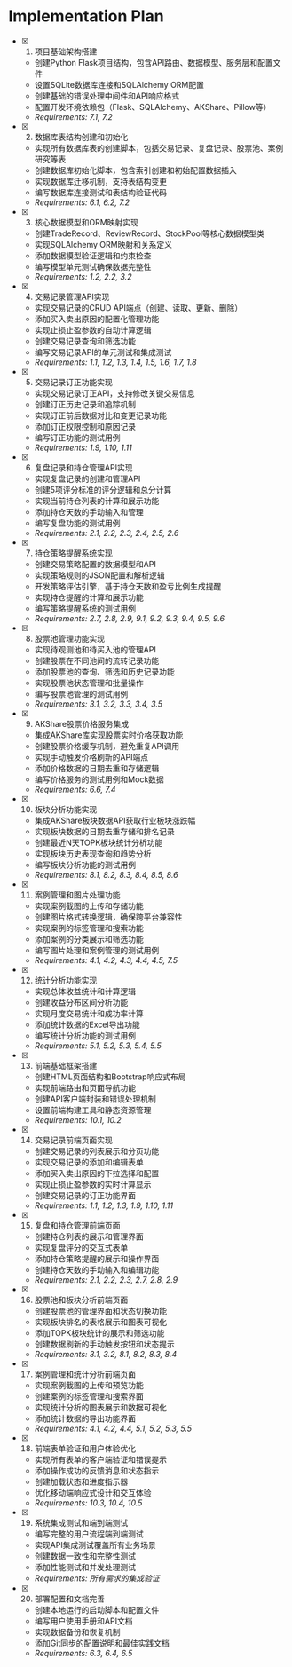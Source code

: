 # Implementation Plan

- [x] 1. 项目基础架构搭建
  - 创建Python Flask项目结构，包含API路由、数据模型、服务层和配置文件
  - 设置SQLite数据库连接和SQLAlchemy ORM配置
  - 创建基础的错误处理中间件和API响应格式
  - 配置开发环境依赖包（Flask、SQLAlchemy、AKShare、Pillow等）
  - _Requirements: 7.1, 7.2_

- [x] 2. 数据库表结构创建和初始化
  - 实现所有数据库表的创建脚本，包括交易记录、复盘记录、股票池、案例研究等表
  - 创建数据库初始化脚本，包含索引创建和初始配置数据插入
  - 实现数据库迁移机制，支持表结构变更
  - 编写数据库连接测试和表结构验证代码
  - _Requirements: 6.1, 6.2, 7.2_

- [x] 3. 核心数据模型和ORM映射实现
  - 创建TradeRecord、ReviewRecord、StockPool等核心数据模型类
  - 实现SQLAlchemy ORM映射和关系定义
  - 添加数据模型验证逻辑和约束检查
  - 编写模型单元测试确保数据完整性
  - _Requirements: 1.2, 2.2, 3.2_

- [x] 4. 交易记录管理API实现
  - 实现交易记录的CRUD API端点（创建、读取、更新、删除）
  - 添加买入卖出原因的配置化管理功能
  - 实现止损止盈参数的自动计算逻辑
  - 创建交易记录查询和筛选功能
  - 编写交易记录API的单元测试和集成测试
  - _Requirements: 1.1, 1.2, 1.3, 1.4, 1.5, 1.6, 1.7, 1.8_

- [x] 5. 交易记录订正功能实现
  - 实现交易记录订正API，支持修改关键交易信息
  - 创建订正历史记录和追踪机制
  - 实现订正前后数据对比和变更记录功能
  - 添加订正权限控制和原因记录
  - 编写订正功能的测试用例
  - _Requirements: 1.9, 1.10, 1.11_

- [x] 6. 复盘记录和持仓管理API实现
  - 实现复盘记录的创建和管理API
  - 创建5项评分标准的评分逻辑和总分计算
  - 实现当前持仓列表的计算和展示功能
  - 添加持仓天数的手动输入和管理
  - 编写复盘功能的测试用例
  - _Requirements: 2.1, 2.2, 2.3, 2.4, 2.5, 2.6_

- [x] 7. 持仓策略提醒系统实现
  - 创建交易策略配置的数据模型和API
  - 实现策略规则的JSON配置和解析逻辑
  - 开发策略评估引擎，基于持仓天数和盈亏比例生成提醒
  - 实现持仓提醒的计算和展示功能
  - 编写策略提醒系统的测试用例
  - _Requirements: 2.7, 2.8, 2.9, 9.1, 9.2, 9.3, 9.4, 9.5, 9.6_

- [x] 8. 股票池管理功能实现
  - 实现待观测池和待买入池的管理API
  - 创建股票在不同池间的流转记录功能
  - 添加股票池的查询、筛选和历史记录功能
  - 实现股票池状态管理和批量操作
  - 编写股票池管理的测试用例
  - _Requirements: 3.1, 3.2, 3.3, 3.4, 3.5_

- [x] 9. AKShare股票价格服务集成
  - 集成AKShare库实现股票实时价格获取功能
  - 创建股票价格缓存机制，避免重复API调用
  - 实现手动触发价格刷新的API端点
  - 添加价格数据的日期去重和存储逻辑
  - 编写价格服务的测试用例和Mock数据
  - _Requirements: 6.6, 7.4_

- [x] 10. 板块分析功能实现
  - 集成AKShare板块数据API获取行业板块涨跌幅
  - 实现板块数据的日期去重存储和排名记录
  - 创建最近N天TOPK板块统计分析功能
  - 实现板块历史表现查询和趋势分析
  - 编写板块分析功能的测试用例
  - _Requirements: 8.1, 8.2, 8.3, 8.4, 8.5, 8.6_

- [x] 11. 案例管理和图片处理功能
  - 实现案例截图的上传和存储功能
  - 创建图片格式转换逻辑，确保跨平台兼容性
  - 实现案例的标签管理和搜索功能
  - 添加案例的分类展示和筛选功能
  - 编写图片处理和案例管理的测试用例
  - _Requirements: 4.1, 4.2, 4.3, 4.4, 4.5, 7.5_

- [x] 12. 统计分析功能实现
  - 实现总体收益统计和计算逻辑
  - 创建收益分布区间分析功能
  - 实现月度交易统计和成功率计算
  - 添加统计数据的Excel导出功能
  - 编写统计分析功能的测试用例
  - _Requirements: 5.1, 5.2, 5.3, 5.4, 5.5_

- [x] 13. 前端基础框架搭建
  - 创建HTML页面结构和Bootstrap响应式布局
  - 实现前端路由和页面导航功能
  - 创建API客户端封装和错误处理机制
  - 设置前端构建工具和静态资源管理
  - _Requirements: 10.1, 10.2_

- [x] 14. 交易记录前端页面实现
  - 创建交易记录的列表展示和分页功能
  - 实现交易记录的添加和编辑表单
  - 添加买入卖出原因的下拉选择和配置
  - 实现止损止盈参数的实时计算显示
  - 创建交易记录的订正功能界面
  - _Requirements: 1.1, 1.2, 1.3, 1.9, 1.10, 1.11_

- [x] 15. 复盘和持仓管理前端页面
  - 创建持仓列表的展示和管理界面
  - 实现复盘评分的交互式表单
  - 添加持仓策略提醒的展示和操作界面
  - 创建持仓天数的手动输入和编辑功能
  - _Requirements: 2.1, 2.2, 2.3, 2.7, 2.8, 2.9_

- [x] 16. 股票池和板块分析前端页面
  - 创建股票池的管理界面和状态切换功能
  - 实现板块排名的表格展示和图表可视化
  - 添加TOPK板块统计的展示和筛选功能
  - 创建数据刷新的手动触发按钮和状态提示
  - _Requirements: 3.1, 3.2, 8.1, 8.2, 8.3, 8.4_

- [x] 17. 案例管理和统计分析前端页面
  - 实现案例截图的上传和预览功能
  - 创建案例的标签管理和搜索界面
  - 实现统计分析的图表展示和数据可视化
  - 添加统计数据的导出功能界面
  - _Requirements: 4.1, 4.2, 4.4, 5.1, 5.2, 5.3, 5.5_

- [x] 18. 前端表单验证和用户体验优化
  - 实现所有表单的客户端验证和错误提示
  - 添加操作成功的反馈消息和状态指示
  - 创建加载状态和进度指示器
  - 优化移动端响应式设计和交互体验
  - _Requirements: 10.3, 10.4, 10.5_

- [x] 19. 系统集成测试和端到端测试
  - 编写完整的用户流程端到端测试
  - 实现API集成测试覆盖所有业务场景
  - 创建数据一致性和完整性测试
  - 添加性能测试和并发处理测试
  - _Requirements: 所有需求的集成验证_

- [x] 20. 部署配置和文档完善
  - 创建本地运行的启动脚本和配置文件
  - 编写用户使用手册和API文档
  - 实现数据备份和恢复机制
  - 添加Git同步的配置说明和最佳实践文档
  - _Requirements: 6.3, 6.4, 6.5_